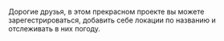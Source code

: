 Дорогие друзья, в этом прекрасном проекте вы можете зарегестрироваться, добавить себе локации по названию и отслеживать в них погоду.